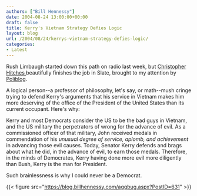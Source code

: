 ```yaml
---
authors: ["Bill Hennessy"]
date: 2004-08-24 13:00:00+00:00
draft: false
title: Kerry's Vietnam Strategy Defies Logic
layout: blog
url: /2004/08/24/kerrys-vietnam-strategy-defies-logic/
categories:
- Latest
---
```


Rush Limbaugh started down this path on radio last week, but [Christopher Hitches ](https://slate.com/Default.aspx?id=2105509&)beautifully finishes the job in Slate, brought to my attention by [Poliblog](https://www.poliblogger.com/index.php?cat=22).




A logical person--a professor of philosophy, let's say, or math--mush cringe trying to defend Kerry's arguments that his service in Vietnam makes him more deserving of the office of the President of the United States than its current occupant. Here's why:




Kerry and most Democrats consider the US to be the bad guys in Vietnam, and the US military the perpetrators of wrong for the advance of evil. As a commissioned officer of that military, John received medals in commendation of his _unusual degree of service, aplomb, and achievement_ in advancing those evil causes. Today, Senator Kerry defends and brags about what he did, in the advance of evil, to earn those medals. Therefore, in the minds of Democrates, Kerry having done more evil more diligently than Bush, Kerry is the man for President.




Such brainlessness is why I could never be a Democrat. 

{{< figure src="https://blog.billhennessy.com/aggbug.aspx?PostID=631" >}}

